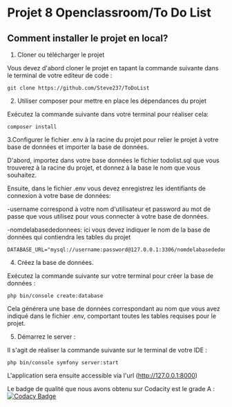 # Projet 8 Openclassroom/To Do List

## Comment installer le projet en local?

1. Cloner ou télécharger le projet

Vous devez d'abord cloner le projet en tapant la commande suivante dans le terminal de votre editeur de code :

```
git clone https://github.com/Steve237/ToDoList
```

2. Utiliser composer pour mettre en place les dépendances du projet

Exécutez la commande suivante dans votre terminal pour réaliser cela:

```
composer install
```

3.Configurer le fichier .env à la racine du projet pour relier le projet à votre base de données et importer la base de données.

D'abord, importez dans votre base données le fichier todolist.sql que vous trouverez à la racine du projet, et donnez à la base le nom que vous souhaitez.

Ensuite, dans le fichier .env vous devez enregistrez les identifiants de connexion à votre base de données:

-username correspond à votre nom d'utilisateur et password au mot de passe que vous utilisez pour vous connecter à votre base de données.

-nomdelabasededonnees: ici vous devez indiquer le nom de la base de données qui contiendra les tables du projet

```
DATABASE_URL="mysql://username:password@127.0.0.1:3306/nomdelabasededonnees"
```
4. Créez la base de données.

Exécutez la commande suivante sur votre terminal pour créer la base de données :

```
php bin/console create:database
```
Cela générera une base de données correspondant au nom que vous avez indiqué dans le fichier .env, comportant toutes les tables requises pour le projet.

5) Démarrez le server :

Il s'agit de réaliser la commande suivante sur le terminal de votre IDE : 

```
php bin/console symfony server:start
```
L'application sera ensuite accessible via l'url (http://127.0.0.1:8000)

Le badge de qualité que nous avons obtenu sur Codacity est le grade A : 
[![Codacy Badge](https://app.codacy.com/project/badge/Grade/4017d9fc03f641938dd85e85019f00a2)](https://www.codacy.com/gh/Steve237/ToDoList/dashboard?utm_source=github.com&amp;utm_medium=referral&amp;utm_content=Steve237/ToDoList&amp;utm_campaign=Badge_Grade)
